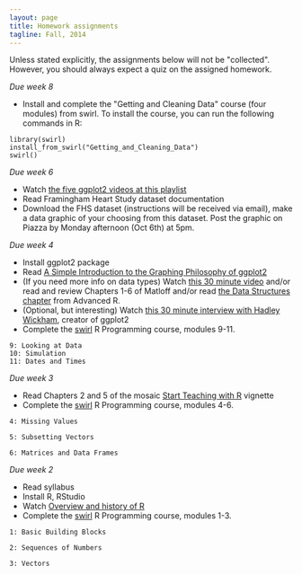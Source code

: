 ```yaml
---
layout: page
title: Homework assignments
tagline: Fall, 2014
---
```




Unless stated explicitly, the assignments below will not be "collected". However, you should always expect a quiz on the assigned homework. 

_Due week 8_

* Install and complete the "Getting and Cleaning Data" course (four modules) from swirl. To install the course, you can run the following commands in R:
```
library(swirl)
install_from_swirl("Getting_and_Cleaning_Data")
swirl()
```

<!--
* Use your dataset from the previous week and create an RMarkdown writeup about your dataset. Include the description that you wrote from the previous week's assignment, and also include some descriptive statistics calculated in your document, as well as two figures that illustrate key features of your dataset.

_Due week 7_

* Find a dataset that you are excited about exploring. Write a paragraph summary of what the dataset is. You do not need to hand this in, yet...
* Watch [Principles of Graphics video](https://www.youtube.com/watch?v=6lOvA_y7p7w)
-->

_Due week 6_

* Watch [the five ggplot2 videos at this playlist](https://www.youtube.com/playlist?list=PLjTlxb-wKvXPhZ7tQwlROtFjorSj9tUyZ)
* Read Framingham Heart Study dataset documentation
* Download the FHS dataset (instructions will be received via email), make a data graphic of your choosing from this dataset. Post the graphic on Piazza by Monday afternoon (Oct 6th) at 5pm.

_Due week 4_

* Install ggplot2 package
* Read [A Simple Introduction to the Graphing Philosophy of ggplot2](http://tomhopper.me/2014/03/28/a-simple-introduction-to-the-graphing-philosophy-of-ggplot2/)
* (If you need more info on data types) Watch [this 30 minute video](https://www.youtube.com/watch?v=5AQM-yUX9zg&index=6&list=PLjTlxb-wKvXNSDfcKPFH2gzHGyjpeCZmJ) and/or read and review Chapters 1-6 of Matloff and/or read [the Data Structures chapter](http://adv-r.had.co.nz/Data-structures.html) from Advanced R. 
* (Optional, but interesting) Watch [this 30 minute interview with Hadley Wickham](https://www.youtube.com/watch?v=JxwxefRAu70), creator of ggplot2
* Complete the [swirl](http://swirlstats.com/students.html) R Programming course, modules 9-11.
```
9: Looking at Data           
10: Simulation                
11: Dates and Times 
```

_Due week 3_

* Read Chapters 2 and 5 of the mosaic [Start Teaching with R](http://cran.r-project.org/web/packages/mosaic/vignettes/V2StartTeaching.pdf) vignette
* Complete the [swirl](http://swirlstats.com/students.html) R Programming course, modules 4-6.

```
4: Missing Values
```

```
5: Subsetting Vectors
```

```
6: Matrices and Data Frames
```

_Due week 2_

* Read syllabus
* Install R, RStudio
* Watch [Overview and history of R](https://www.youtube.com/watch?v=kzxHxFHW6hs)
* Complete the [swirl](http://swirlstats.com/students.html) R Programming course, modules 1-3.

```
1: Basic Building Blocks
```

```
2: Sequences of Numbers
```

```
3: Vectors
```

